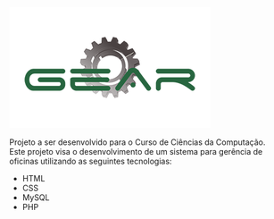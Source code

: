 
 ![](/App/Views/img/logo.png?raw=true)
 
  Projeto a ser desenvolvido para o Curso de Ciências da Computação.  
  Este projeto visa o desenvolvimento de um sistema para gerência de oficinas utilizando as seguintes tecnologias:  
  
  * HTML
  * CSS
  * MySQL
  * PHP
